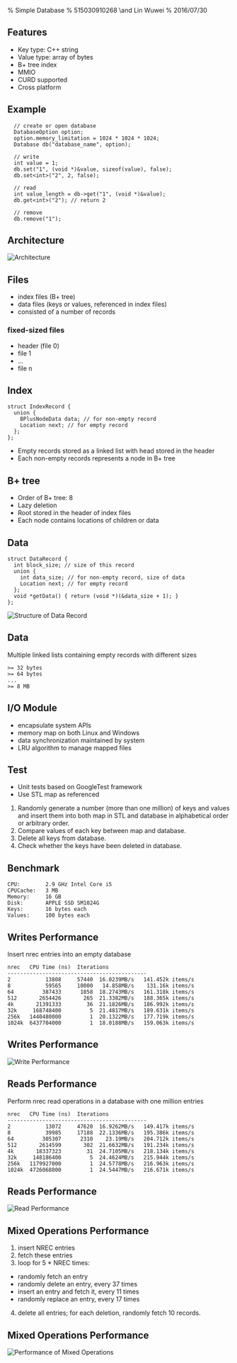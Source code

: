 % Simple Database
% 515030910268 \and Lin Wuwei
% 2016/07/30

## Features
* Key type: C++ string
* Value type: array of bytes
* B+ tree index
* MMIO
* CURD supported
* Cross platform

## Example


```
  // create or open database
  DatabaseOption option;
  option.memory_limitation = 1024 * 1024 * 1024;
  Database db("database_name", option);

  // write
  int value = 1;
  db.set("1", (void *)&value, sizeof(value), false);
  db.set<int>("2", 2, false);

  // read
  int value_length = db->get("1", (void *)&value);
  db.get<int>("2"); // return 2

  // remove
  db.remove("1");
```  


## Architecture
![Architecture](image/Architecture.png)  

## Files
* index files (B+ tree)
* data files (keys or values, referenced in index files)
* consisted of a number of records

### fixed-sized files
* header (file 0)
* file 1
* ...
* file n

## Index
```
struct IndexRecord {
  union {
    BPlusNodeData data; // for non-empty record
    Location next; // for empty record
  };
};

```

* Empty records stored as a linked list with head stored in the header
* Each non-empty records represents a node in B+ tree  

## B+ tree

* Order of B+ tree: 8
* Lazy deletion
* Root stored in the header of index files
* Each node contains locations of children or data

## Data
```
struct DataRecord {
  int block_size; // size of this record
  union {
    int data_size; // for non-empty record, size of data
    Location next; // for empty record
  };
  void *getData() { return (void *)(&data_size + 1); }
};
```  
![Structure of Data Record](image/data_record.png)  

## Data
Multiple linked lists containing empty records with different sizes

```  
>= 32 bytes  
>= 64 bytes  
...  
>= 8 MB
```

## I/O Module
* encapsulate system APIs
* memory map on both Linux and Windows
* data synchronization maintained by system
* LRU algorithm to manage mapped files


## Test
* Unit tests based on GoogleTest framework
* Use STL map as referenced

1. Randomly generate a number (more than one million) of keys and values and insert them into both map in STL and database in alphabetical order or arbitrary order.
2. Compare values of each key between map and database.
3. Delete all keys from database.
4. Check whether the keys have been deleted in database.

## Benchmark
```
CPU:        2.9 GHz Intel Core i5
CPUCache:   3 MB
Memory:     16 GB
Disk:       APPLE SSD SM1024G
Keys:       16 bytes each
Values:     100 bytes each
```

## Writes Performance
Insert nrec entries into an empty database
```
nrec   CPU Time (ns)  Iterations
--------------------------------------------
2           13808     57440  16.0239MB/s   141.452k items/s
8           59565     10000   14.858MB/s    131.16k items/s
64         387433      1858  18.2743MB/s   161.318k items/s
512       2654426       265  21.3382MB/s   188.365k items/s
4k       21391333        36  21.1826MB/s   186.992k items/s
32k     168748400         5  21.4817MB/s   189.631k items/s
256k   1440480000         1  20.1322MB/s   177.719k items/s
1024k  6437704000         1  18.0188MB/s   159.063k items/s
```
## Writes Performance
![Write Performance](image/pfmn_insert.png)  

## Reads Performance
Perform nrec read operations in a database with one million entries
```
nrec   CPU Time (ns)  Iterations
--------------------------------------------
2           13072     47620  16.9262MB/s   149.417k items/s
8           39985     17188  22.1336MB/s   195.386k items/s
64         305307      2310    23.19MB/s   204.712k items/s
512       2614599       302  21.6632MB/s   191.234k items/s
4k       18337323        31  24.7105MB/s   218.134k items/s
32k     148186400         5  24.4624MB/s   215.944k items/s
256k   1179927000         1  24.5778MB/s   216.963k items/s
1024k  4726068000         1  24.5447MB/s   216.671k items/s
```
## Reads Performance
![Read Performance](image/pfmn_search.png)  

## Mixed Operations Performance
1. insert NREC entries
2. fetch these entries
3. loop for 5 * NREC times:  
*  randomly fetch an entry
*  randomly delete an entry, every 37 times
*  insert an entry and fetch it, every 11 times
*  randomly replace an entry, every 17 times  
4. delete all entries; for each deletion, randomly fetch 10 records.

## Mixed Operations Performance
![Performance of Mixed Operations](image/pfmn_mixed.png)  
